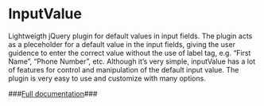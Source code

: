 InputValue
===========

Lightweigth jQuery plugin for default values in input fields. The plugin acts as a pleceholder for a default value in the input fields, giving the user guidence to enter the correct value without the use of label tag, e.g. “First Name”, “Phone Number”, etc. Although it’s very simple, inputValue has a lot of features for control and manipulation of the default input value. The plugin is very easy to use and customize with many options.

###[Full documentation](http://v.radev.info/item7.php)###
